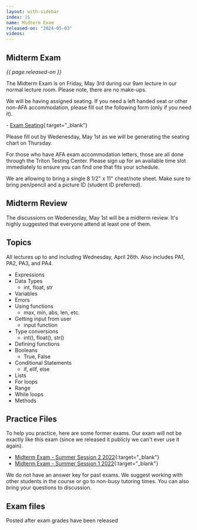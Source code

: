 ```yaml
---
layout: with-sidebar
index: 15
name: Midterm Exam
released-on: "2024-05-03"
videos:
---
```


## Midterm Exam

_{{ page.released-on }}_

The Midterm Exam is on Friday, May 3rd during our 9am lecture in our normal lecture room. Please note, there are no make-ups.

We will be having assigned seating. If you need a left handed seat or other non-AFA accommodation, please fill out the following form (only if you need it). 

- [Exam Seating](https://forms.gle/9yjYvVUoYqgwZVem6){:target="_blank"}

Please fill out by Wedenesday, May 1st as we will be generating the seating chart on Thursday.

For those who have AFA exam accommodation letters, those are all done through the Triton Testing Center. Please sign up for an available time slot immediately to ensure you can find one that fits your schedule.

We are allowing to bring a single 8 1/2" x 11" cheat/note sheet. Make sure to bring pen/pencil and a picture ID (student ID preferred).

## Midterm Review

The discussions on Wedenesday, May 1st will be a midterm review. It's highly suggested that everyone attend at least one of them.

## Topics

All lectures up to and including Wednesday, April 26th. Also includes PA1, PA2, PA3, and PA4.

- Expressions
- Data Types
    - int, float, str
- Variables
- Errors
- Using functions
    - max, min, abs, len, etc.
- Getting input from user
    - input function
- Type conversions
    - int(), float(), str()
- Defining functions
- Booleans
    - True, False
- Conditional Statements
    - if, elif, else
- Lists
- For loops
- Range
- While loops
- Methods

## Practice Files

To help you practice, here are some former exams. Our exam will not be exactly like this exam (since we released it publicly we can't ever use it again).

- [Midterm Exam - Summer Session 2 2022](https://drive.google.com/file/d/18P94mOUYjpkzVrQvWBCDaA7wcM6uvGC2/view?usp=sharing){:target="_blank"}
- [Midterm Exam - Summer Session 1 2022](https://drive.google.com/file/d/1-wYK-ZoRsf3jfY0gG6Ak-qNx1ybKQO7x/view?usp=sharing){:target="_blank"}

We do not have an answer key for past exams. We suggest working with other students in the course or go to non-busy tutoring times. You can also bring your questions to discussion.

## Exam files

Posted after exam grades have been released
